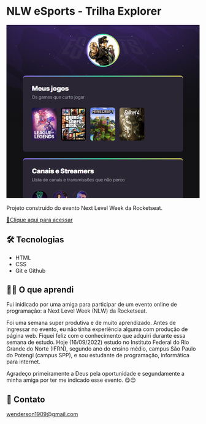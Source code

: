 # NLW eSports - Trilha Explorer

![preview](./.github/preview.png)

Projeto construido do evento Next Level Week da Rocketseat.

[🔗Clique aqui para acessar](https://wendersonvibes.github.io/nlw-esports-explorer-project/)

## 🛠 Tecnologias

- HTML
- CSS
- Git e Github

## 👨‍💻 O que aprendi

Fui inidicado por uma amiga para participar de um evento online de programação: a Next Level Week (NLW) da Rocketseat.

Foi uma semana super produtiva e de muito aprendizado. Antes de ingressar no evento, eu não tinha experiência alguma com produção de página web. Fiquei feliz com o conhecimento que adquiri durante essa semana de estudo. Hoje (16/09/2022) estudo no Instituto Federal do Rio Grande do Norte (IFRN), segundo ano do ensino médio, campus São Paulo do Potengi (campus SPP), e sou estudante de programação, informática para internet.

Agradeço primeiramente a Deus pela oportunidade e segundamente a minha amiga por ter me indicado esse evento. 😋😊

## 💛 Contato

wenderson1909@gmail.com
